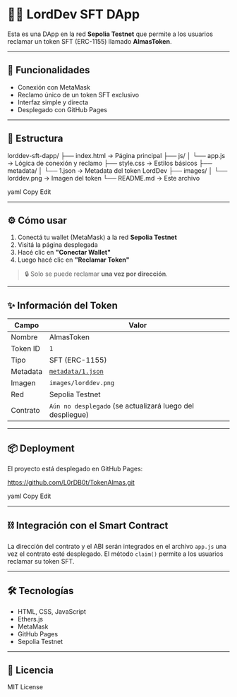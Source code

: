 # 🧙‍♂️ LordDev SFT DApp

Esta es una DApp en la red **Sepolia Testnet** que permite a los usuarios reclamar un token SFT (ERC-1155) llamado **AlmasToken**.

---

## 🚀 Funcionalidades

- Conexión con MetaMask
- Reclamo único de un token SFT exclusivo
- Interfaz simple y directa
- Desplegado con GitHub Pages

---

## 🧱 Estructura

lorddev-sft-dapp/ ├── index.html → Página principal ├── js/ │ └── app.js → Lógica de conexión y reclamo ├── style.css → Estilos básicos ├── metadata/ │ └── 1.json → Metadata del token LordDev ├── images/ │ └── lorddev.png → Imagen del token └── README.md → Este archivo

yaml
Copy
Edit

---

## ⚙️ Cómo usar

1. Conectá tu wallet (MetaMask) a la red **Sepolia Testnet**
2. Visitá la página desplegada
3. Hacé clic en **"Conectar Wallet"**
4. Luego hacé clic en **"Reclamar Token"**

> 🔒 Solo se puede reclamar **una vez por dirección**.

---

## ✨ Información del Token

| Campo       | Valor                                                          |
|-------------|----------------------------------------------------------------|
| Nombre      | AlmasToken                                                        |
| Token ID    | `1`                                                            |
| Tipo        | SFT (ERC-1155)                                                 |
| Metadata    | [`metadata/1.json`](./metadata/1.json)                         |
| Imagen      | `images/lorddev.png`                                           |
| Red         | Sepolia Testnet                                                |
| Contrato    | `Aún no desplegado` (se actualizará luego del despliegue)     |

---

## 📦 Deployment

El proyecto está desplegado en GitHub Pages:

https://github.com/L0rDB0t/TokenAlmas.git

yaml
Copy
Edit

---

## ⛓ Integración con el Smart Contract

La dirección del contrato y el ABI serán integrados en el archivo `app.js` una vez el contrato esté desplegado. El método `claim()` permite a los usuarios reclamar su token SFT.

---

## 🛠 Tecnologías

- HTML, CSS, JavaScript
- Ethers.js
- MetaMask
- GitHub Pages
- Sepolia Testnet

---

## 📜 Licencia

MIT License